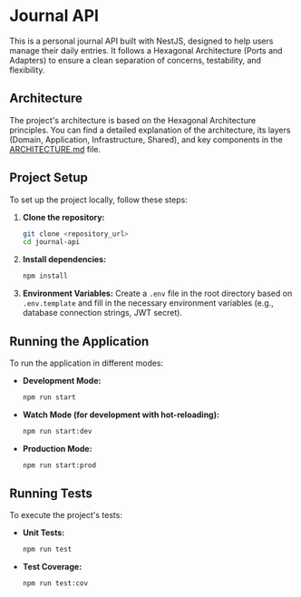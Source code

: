 # Journal API

This is a personal journal API built with NestJS, designed to help users manage their daily entries. It follows a Hexagonal Architecture (Ports and Adapters) to ensure a clean separation of concerns, testability, and flexibility.

## Architecture

The project's architecture is based on the Hexagonal Architecture principles. You can find a detailed explanation of the architecture, its layers (Domain, Application, Infrastructure, Shared), and key components in the [ARCHITECTURE.md](ARCHITECTURE.md) file.

## Project Setup

To set up the project locally, follow these steps:

1.  **Clone the repository:**
    ```bash
    git clone <repository_url>
    cd journal-api
    ```

2.  **Install dependencies:**
    ```bash
    npm install
    ```

3.  **Environment Variables:**
    Create a `.env` file in the root directory based on `.env.template` and fill in the necessary environment variables (e.g., database connection strings, JWT secret).

## Running the Application

To run the application in different modes:

*   **Development Mode:**
    ```bash
    npm run start
    ```

*   **Watch Mode (for development with hot-reloading):**
    ```bash
    npm run start:dev
    ```

*   **Production Mode:**
    ```bash
    npm run start:prod
    ```

## Running Tests

To execute the project's tests:

*   **Unit Tests:**
    ```bash
    npm run test
    ```


*   **Test Coverage:**
    ```bash
    npm run test:cov
    ```
